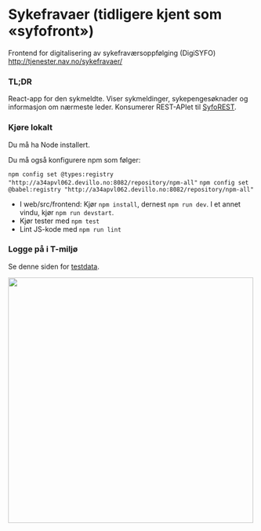 # Sykefravaer (tidligere kjent som «syfofront»)

Frontend for digitalisering av sykefraværsoppfølging (DigiSYFO) http://tjenester.nav.no/sykefravaer/

### TL;DR

React-app for den sykmeldte. Viser sykmeldinger, sykepengesøknader og informasjon om nærmeste leder.
Konsumerer REST-APIet til [SyfoREST](http://stash.devillo.no/projects/SYFO/repos/syforest).

### Kjøre lokalt

Du må ha Node installert.

Du må også konfigurere npm som følger:

`npm config set @types:registry "http://a34apvl062.devillo.no:8082/repository/npm-all"`
`npm config set @babel:registry "http://a34apvl062.devillo.no:8082/repository/npm-all"`

* I web/src/frontend: Kjør `npm install`, dernest `npm run dev`. I et annet vindu, kjør `npm run devstart`.
* Kjør tester med `npm test`
* Lint JS-kode med `npm run lint`

### Logge på i T-miljø

Se denne siden for [testdata](http://confluence.adeo.no/display/Digisyfo/Testdata+Barken).

<img src="http://stash.devillo.no/projects/SYFO/repos/syfofront/browse/web/src/frontend/img/svg/illustrasjon-landingsside-2.svg?at=d6b6e4bb8384bcbffdb411ffd7caaf01fa104007&raw" width="500" height="500">
